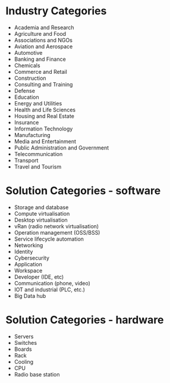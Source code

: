 # Industry Categories

- Academia and Research
- Agriculture and Food
- Associations and NGOs
- Aviation and Aerospace
- Automotive
- Banking and Finance
- Chemicals
- Commerce and Retail
- Construction
- Consulting and Training
- Defense
- Education
- Energy and Utilities
- Health and Life Sciences
- Housing and Real Estate
- Insurance
- Information Technology
- Manufacturing
- Media and Entertainment
- Public Administration and Government
- Telecommunication
- Transport
- Travel and Tourism

# Solution Categories - software

- Storage and database
- Compute virtualisation
- Desktop virtualisation
- vRan (radio network virtualisation)
- Operation management (OSS/BSS)
- Service lifecycle automation
- Networking
- Identity
- Cybersecurity
- Application
- Workspace
- Developer (IDE, etc)
- Communication (phone, video)
- IOT and industrial (PLC, etc.)
- Big Data hub

# Solution Categories - hardware

- Servers
- Switches
- Boards
- Rack
- Cooling
- CPU
- Radio base station
